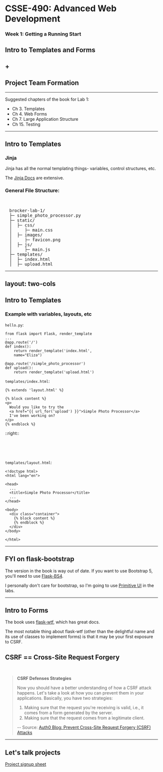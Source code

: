 # CSSE-490: Advanced Web Development
### Week 1: Getting a Running Start

## Intro to Templates and Forms
## +
## Project Team Formation


---

Suggested chapters of the book for Lab 1:

* Ch 3. Templates
* Ch 4. Web Forms
* Ch 7. Large Application Structure
* Ch 15. Testing

---

## Intro to Templates
### Jinja

Jinja has all the normal templating things- variables, control structures, etc.

The [Jinja Docs](https://jinja.palletsprojects.com/en/3.0.x/) are extensive.

### General File Structure:
<br>
<pre style="margin-left: 1em;">
brocker-lab-1/
├─ simple_photo_processor.py
├─ static/
│  ├─ css/
│     ├─ main.css
│  ├─ images/
│     ├─ favicon.png
│  ├─ js/
│     ├─ main.js
├─ templates/
│  ├─ index.html
│  ├─ upload.html
</pre>


---
layout: two-cols
---

## Intro to Templates

### Example with variables, layouts, etc

`hello.py`:
```
from flask import Flask, render_template
...
@app.route('/')
def index():
    return render_template('index.html',
    name="Eliza")

@app.route('/simple_photo_processor')
def upload():
    return render_template('upload.html')

```

`templates/index.html`:
```
{% extends 'layout.html' %}

{% block content %}
<p>
  Would you like to try the
  <a href="{{ url_for('upload') }}">Simple Photo Processor</a>
  I've been working on?
</p>
{% endblock %}

```

::right::

<br>
<br>
<br>

`templates/layout.html`:
```
<!doctype html>
<html lang="en">

<head>
  ...
  <title>Simple Photo Processor</title>
  ...
</head>

<body>
  <div class="container">
    {% block content %}
    {% endblock %}
  </div>
</body>

</html>
```

---

## FYI on flask-bootstrap

The version in the book is way out of date.  If you want to use Bootstrap 5, you'll need to use [Flask-BS4](https://pypi.org/project/Flask-BS4/).

I personally don't care for bootstrap, so I'm going to use [Primitive UI](https://taniarascia.github.io/primitive/) in the labs.

---

## Intro to Forms

The book uses [flask-wtf](https://flask-wtf.readthedocs.io/en/0.15.x/), which has great docs.

The most notable thing about flask-wtf (other than the delightful name and its use of classes to implement forms) is that it may be your first exposure to CSRF.


## CSRF == Cross-Site Request Forgery
<br>


> **CSRF Defenses Strategies**
>
> Now you should have a better understanding of how a CSRF attack happens. Let's take a look at how you can prevent them in your applications. Basically, you have two strategies:
>
> 1. Making sure that the request you're receiving is valid, i.e., it comes from a form generated by the server.
> 2. Making sure that the request comes from a legitimate client.
>
> -- Source: [Auth0 Blog: Prevent Cross-Site Request Forgery (CSRF) Attacks](https://auth0.com/blog/cross-site-request-forgery-csrf/)

---

## Let's talk projects


[Project signup sheet](https://docs.google.com/spreadsheets/d/17FoOmJk-xgyoKU9j8y0d_1qRmBEun5ZohD0vRO0hmB8/edit?usp=sharing)
